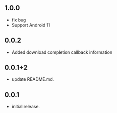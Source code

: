 ## 1.0.0

* fix bug
* Support Android 11

## 0.0.2

* Added download completion callback information

## 0.0.1+2

* update README.md.

## 0.0.1

* initial release.